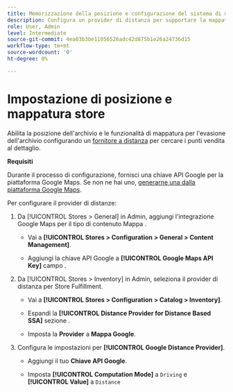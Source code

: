 ```yaml
---
title: Memorizzazione della posizione e configurazione del sistema di mappatura
description: Configura un provider di distanza per supportare la mappatura della posizione dell'archivio nell'interfaccia utente di vetrina.
role: User, Admin
level: Intermediate
source-git-commit: 4ea03b3be11056526adc42d875b1e26a24736d15
workflow-type: tm+mt
source-wordcount: '0'
ht-degree: 0%

---
```



# Impostazione di posizione e mappatura store

Abilita la posizione dell&#39;archivio e le funzionalità di mappatura per l&#39;evasione dell&#39;archivio configurando un [fornitore a distanza](https://docs.magento.com/user-guide/catalog/inventory-configure-distance-priority.html) per cercare i punti vendita al dettaglio.

**Requisiti**

Durante il processo di configurazione, fornisci una chiave API Google per la piattaforma Google Maps. Se non ne hai uno, [generarne una dalla piattaforma Google Maps](https://docs.magento.com/user-guide/catalog/inventory-configure-distance-priority.html#configure-google-maps).

Per configurare il provider di distanze:

1. Da [!UICONTROL Stores > General] in Admin, aggiungi l’integrazione Google Maps per il tipo di contenuto Mappa .

   - Vai a **[!UICONTROL Stores > Configuration  > General > Content Management]**.

   - Aggiungi la chiave API Google a **[!UICONTROL Google Maps API Key]** campo .

1. Da [!UICONTROL Stores > Inventory] in Admin, seleziona il provider di distanza per Store Fulfillment.

   - Vai a **[!UICONTROL Stores > Configuration > Catalog > Inventory]**.

   - Espandi la **[!UICONTROL Distance Provider for Distance Based SSA]** sezione .

   - Imposta la **Provider** a **Mappa Google**.

1. Configura le impostazioni per **[!UICONTROL Google Distance Provider]**.

   - Aggiungi il tuo **Chiave API Google**.

   - Imposta **[!UICONTROL Computation Mode]** a `Driving` e **[!UICONTROL Value]** a `Distance`

